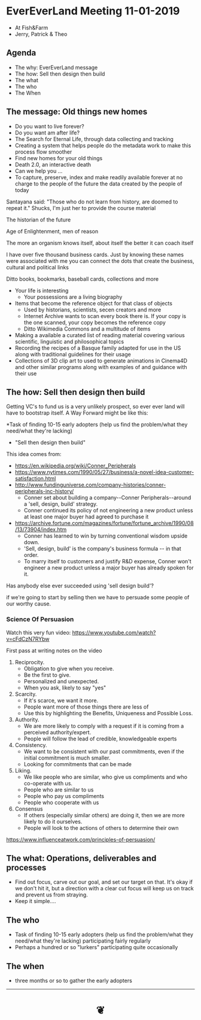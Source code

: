 # EverEverLand Meeting 11-01-2019

* At Fish&Farm
* Jerry, Patrick & Theo

## Agenda


* The why: EverEverLand message
* The how: Sell then design then build
* The what
* The who
* The When

## The message: Old things new homes

* Do you want to live forever?
* Do you want am after life?
* The Search for Eternal Life, through data collecting and tracking
* Creating a system that helps people do the metadata work to make this process flow smoother
*  Find new homes for your old things
* Death 2.0, an interactive death
* Can we help you ...
* To capture, preserve, index and make readily available forever at no charge to the people of the future the data created by the people of today

Santayana said: "Those who do not learn from history, are doomed to repeat it." Shucks, I'm just her to provide the course material

The historian of the future

Age of Enlightenment, men of reason

The more an organism knows itself, about itself the better it can coach itself

I have over five thousand business cards. Just by knowing these names were associated with me you can connect the dots that create the business, cultural and political links

Ditto books, bookmarks, baseball cards, collections and more

* Your life is interesting
	* Your possessions are a living biography
* Items that become the reference object for that class of objects
	* Used by historians, scientists, secen creators and more
	* Internet Archive wants to scan every book there is. If your copy is the one scanned, your copy becomes the reference copy
	* Ditto Wikimedia Commons and a multitude of items
* Making a available a curated list of reading material covering various scientific, linguistic and philosophical topics
* Recording the recipes of a Basque family adapted for use in the US along with traditional guidelines for their usage
* Collections of 3D clip art to used to generate animations in Cinema4D and other similar programs along with examples of and guidance with their use




## The how: Sell then design then build

Getting VC's to fund us is a very unlikely prospect, so ever ever land will have to bootstrap itself. A Way Forward might be like this:

*Task of finding 10-15 early adopters (help us find the problem/what they need/what they're lacking)

* "Sell then design then build"

This idea comes from:

* https://en.wikipedia.org/wiki/Conner_Peripherals
* https://www.nytimes.com/1990/05/27/business/a-novel-idea-customer-satisfaction.html
* http://www.fundinguniverse.com/company-histories/conner-peripherals-inc-history/
	* Conner set about building a company--Conner Peripherals--around a 'sell, design, build' strategy.
	* Conner continued its policy of not engineering a new product unless at least one major buyer had agreed to purchase it
* https://archive.fortune.com/magazines/fortune/fortune_archive/1990/08/13/73904/index.htm
	* Conner has learned to win by turning conventional wisdom upside down.
	* 'Sell, design, build' is the company's business formula -- in that order.
	* To marry itself to customers and justify R&D expense, Conner won't engineer a new product unless a major buyer has already spoken for it.

Has anybody else ever succeeded using 'sell design build'?

if we're going to start by selling then we have to persuade some people of our worthy cause.



### Science Of Persuasion

Watch this very fun video: https://www.youtube.com/watch?v=cFdCzN7RYbw

First pass at writing notes on the video
1. Reciprocity.
	* Obligation to give when you receive.
	* Be the first to give.
	* Personalized and unexpected.
	* When you ask, likely to say "yes"
2. Scarcity.
	* If it's scarce, we want it more.
	* People want more of those things there are less of
	* Use this by highlighting the Benefits, Uniqueness and Possible Loss.
3. Authority.
	* We are more likely to comply with a request if it is coming from a perceived authority/expert.
	* People will follow the lead of credible, knowledgeable experts
4. Consistency.
	* We want to be consistent with our past commitments, even if the initial commitment is much smaller.
	* Looking for commitments that can be made
5. Liking.
	* We like people who are similar, who give us compliments and who co-operate with us.
	* People who are similar to us
	* People who pay us compliments
	* People who cooperate with us
6. Consensus
	* If others (especially similar others) are doing it, then we are more likely to do it ourselves.
	* People will look to the actions of others to determine their own

https://www.influenceatwork.com/principles-of-persuasion/


## The what: Operations, deliverables and processes

* Find out focus, carve out our goal, and set our target on that. It's okay if we don't hit it, but a direction with a clear cut focus will keep us on track and prevent us from straying.
* Keep it simple....


## The who

* Task of finding 10-15 early adopters (help us find the problem/what they need/what they're lacking) participating fairly regularly
* Perhaps a hundred or so "lurkers" participating quite occasionally


## The when

* three months or so to gather the early adopters


***

# <center title="hello!" ><a href=javascript:window.scrollTo(0,0); style=text-decoration:none; > ❦ </a></center>


